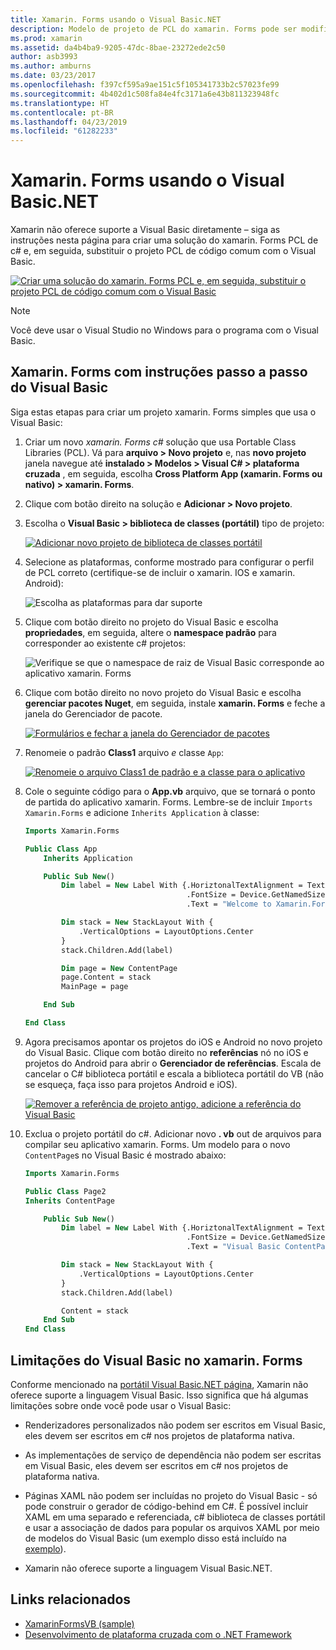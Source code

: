 ```yaml
---
title: Xamarin. Forms usando o Visual Basic.NET
description: Modelo de projeto de PCL do xamarin. Forms pode ser modificado para usar o Visual Basic para o assembly principal, efetivamente, permitindo que você crie aplicativos móveis de plataforma cruzada usando o VB.NET.
ms.prod: xamarin
ms.assetid: da4b4ba9-9205-47dc-8bae-23272ede2c50
author: asb3993
ms.author: amburns
ms.date: 03/23/2017
ms.openlocfilehash: f397cf595a9ae151c5f105341733b2c57023fe99
ms.sourcegitcommit: 4b402d1c508fa84e4fc3171a6e43b811323948fc
ms.translationtype: HT
ms.contentlocale: pt-BR
ms.lasthandoff: 04/23/2019
ms.locfileid: "61282233"
---
```

# <a name="xamarinforms-using-visual-basicnet"></a>Xamarin. Forms usando o Visual Basic.NET

Xamarin não oferece suporte a Visual Basic diretamente – siga as instruções nesta página para criar uma solução do xamarin. Forms PCL de c# e, em seguida, substituir o projeto PCL de código comum com o Visual Basic.

[![](xamarin-forms-images/hero-sml.png "Criar uma solução do xamarin. Forms PCL e, em seguida, substituir o projeto PCL de código comum com o Visual Basic")](xamarin-forms-images/hero.png#lightbox)

> [!NOTE]
> Você deve usar o Visual Studio no Windows para o programa com o Visual Basic.

## <a name="xamarinforms-with-visual-basic-walkthrough"></a>Xamarin. Forms com instruções passo a passo do Visual Basic

Siga estas etapas para criar um projeto xamarin. Forms simples que usa o Visual Basic:

1. Criar um novo *xamarin. Forms c#* solução que usa Portable Class Libraries (PCL).
Vá para **arquivo > Novo projeto** e, nas **novo projeto** janela navegue até **instalado > Modelos > Visual C# > plataforma cruzada** , em seguida, escolha **Cross Platform App (xamarin. Forms ou nativo) > xamarin. Forms**.

2. Clique com botão direito na solução e **Adicionar > Novo projeto**.

3. Escolha o **Visual Basic > biblioteca de classes (portátil)** tipo de projeto:

   [![](xamarin-forms-images/add-vb-2-sml.png "Adicionar novo projeto de biblioteca de classes portátil")](xamarin-forms-images/add-vb-2.png#lightbox)

4. Selecione as plataformas, conforme mostrado para configurar o perfil de PCL correto (certifique-se de incluir o xamarin. IOS e xamarin. Android):

   ![](xamarin-forms-images/add-vb-3-sml.png "Escolha as plataformas para dar suporte")

5. Clique com botão direito no projeto do Visual Basic e escolha **propriedades**, em seguida, altere o **namespace padrão** para corresponder ao existente c# projetos:

   ![](xamarin-forms-images/add-vb-4s-sml.png "Verifique se que o namespace de raiz de Visual Basic corresponde ao aplicativo xamarin. Forms")

6. Clique com botão direito no novo projeto do Visual Basic e escolha **gerenciar pacotes Nuget**, em seguida, instale **xamarin. Forms** e feche a janela do Gerenciador de pacote.

   [![](xamarin-forms-images/add-vb-4-sml.png "Formulários e fechar a janela do Gerenciador de pacotes")](xamarin-forms-images/add-vb-4.png#lightbox)

7. Renomeie o padrão **Class1** arquivo *e* classe `App`:

   [![](xamarin-forms-images/add-vb-5-sml.png "Renomeie o arquivo Class1 de padrão e a classe para o aplicativo")](xamarin-forms-images/add-vb-5.png#lightbox)

8. Cole o seguinte código para o **App.vb** arquivo, que se tornará o ponto de partida do aplicativo xamarin. Forms. Lembre-se de incluir `Imports Xamarin.Forms` e adicione `Inherits Application` à classe:

    ```vb 
    Imports Xamarin.Forms

    Public Class App
        Inherits Application

        Public Sub New()
            Dim label = New Label With {.HoriztonalTextAlignment = TextAlignment.Center,
                                        .FontSize = Device.GetNamedSize(NamedSize.Medium, GetType(Label)),
                                        .Text = "Welcome to Xamarin.Forms with Visual Basic.NET"}

            Dim stack = New StackLayout With {
                .VerticalOptions = LayoutOptions.Center
            }
            stack.Children.Add(label)

            Dim page = New ContentPage
            page.Content = stack
            MainPage = page

        End Sub

    End Class
    ```

9. Agora precisamos apontar os projetos do iOS e Android no novo projeto do Visual Basic.
Clique com botão direito no **referências** nó no iOS e projetos do Android para abrir o **Gerenciador de referências**. Escala de cancelar o C# biblioteca portátil e escala a biblioteca portátil do VB (não se esqueça, faça isso para projetos Android e iOS).

   [![](xamarin-forms-images/add-vb-8-sml.png "Remover a referência de projeto antigo, adicione a referência do Visual Basic")](xamarin-forms-images/add-vb-8.png#lightbox)

10. Exclua o projeto portátil do c#. Adicionar novo **. vb** out de arquivos para compilar seu aplicativo xamarin. Forms. Um modelo para o novo `ContentPage`s no Visual Basic é mostrado abaixo:

    ```vb
    Imports Xamarin.Forms

    Public Class Page2
    Inherits ContentPage

        Public Sub New()
            Dim label = New Label With {.HoriztonalTextAlignment = TextAlignment.Center,
                                        .FontSize = Device.GetNamedSize(NamedSize.Medium, GetType(Label)),
                                        .Text = "Visual Basic ContentPage"}

            Dim stack = New StackLayout With {
                .VerticalOptions = LayoutOptions.Center
            }
            stack.Children.Add(label)

            Content = stack
        End Sub
    End Class
    ```

## <a name="limitations-of-visual-basic-in-xamarinforms"></a>Limitações do Visual Basic no xamarin. Forms

Conforme mencionado na [portátil Visual Basic.NET página](~/cross-platform/platform/visual-basic/index.md), Xamarin não oferece suporte a linguagem Visual Basic. Isso significa que há algumas limitações sobre onde você pode usar o Visual Basic:

 - Renderizadores personalizados não podem ser escritos em Visual Basic, eles devem ser escritos em c# nos projetos de plataforma nativa.

 - As implementações de serviço de dependência não podem ser escritas em Visual Basic, eles devem ser escritos em c# nos projetos de plataforma nativa.

 - Páginas XAML não podem ser incluídas no projeto do Visual Basic - só pode construir o gerador de código-behind em C#. É possível incluir XAML em uma separado e referenciada, c# biblioteca de classes portátil e usar a associação de dados para popular os arquivos XAML por meio de modelos do Visual Basic (um exemplo disso está incluído na [exemplo](https://github.com/xamarin/mobile-samples/tree/master/VisualBasic/XamarinFormsVB/XamlPages)).

 - Xamarin não oferece suporte a linguagem Visual Basic.NET.

## <a name="related-links"></a>Links relacionados

- [XamarinFormsVB (sample)](https://github.com/xamarin/mobile-samples/tree/master/VisualBasic/XamarinFormsVB)
- [Desenvolvimento de plataforma cruzada com o .NET Framework](https://docs.microsoft.com/dotnet/standard/cross-platform/)
